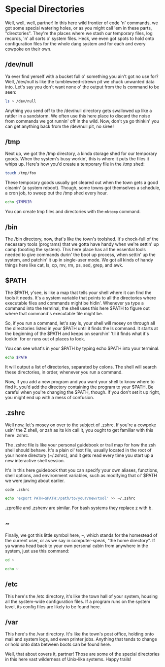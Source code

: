 # Special Directories

Well, well, well, partner! In this here wild frontier of code 'n' commands, we got some special watering holes, or as you might call 'em in these parts, "directories". They're the places where we stash our temporary files, log records, 'n' all sorts o' system files. Heck, we even got spots to hold onto configuration files for the whole dang system and for each and every cowpoke on their own.

## /dev/null

Ya ever find yerself with a bucket full o' something you ain't got no use for? Well, /dev/null is like the tumbleweed-strewn pit we chuck unwanted data into. Let's say you don't want none o' the output from the ls command to be seen:

```bash
ls > /dev/null
```

Anything you send off to the /dev/null directory gets swallowed up like a rattler in a sandstorm. We often use this here place to discard the noise from commands we got runnin' off in the wild. Now, don't ya go thinkin' you can get anything back from the /dev/null pit, no siree!

## /tmp

Next up, we got the /tmp directory, a kinda storage shed for our temporary goods. When the system's busy workin', this is where it puts the files it whips up. Here's how you'd create a temporary file in the /tmp shed:

```bash
touch /tmp/foo
```

These temporary goods usually get cleared out when the town gets a good cleanin' (a system reboot). Though, some towns got themselves a schedule, a cron job, to sweep out the /tmp shed every hour.

```bash
echo $TMPDIR
```

You can create tmp files and directories with the `mktemp` command.

## /bin

The /bin directory, now, that's like the town's toolshed. It's chock-full of the necessary tools (programs) that we gotta have handy when we're settin' up camp (booting the system). This here place has all the essential tools needed to give commands durin' the boot up process, when settin' up the system, and patchin' it up in single-user mode. We got all kinds of handy things here like cat, ls, cp, mv, rm, ps, sed, grep, and awk.

## $PATH

The $PATH, y'see, is like a map that tells your shell where it can find the tools it needs. It's a system variable that points to all the directories where executable files and commands might be hidin'. Whenever ya type a command into the terminal, the shell uses this here $PATH to figure out where that command's executable file might be.

So, if you run a command, let's say ls, your shell will mosey on through all the directories listed in your $PATH until it finds the ls command. It starts at the beginning of the $PATH and keeps on searchin' 'til it finds what it's lookin' for or runs out of places to look.

You can see what's in your $PATH by typing echo $PATH into your terminal.

```bash
echo $PATH
```

It will output a list of directories, separated by colons. The shell will search these directories, in order, whenever you run a command.

Now, if you add a new program and you want your shell to know where to find it, you'd add the directory containing the program to your $PATH. Be careful when you're changing the $PATH, though. If you don't set it up right, you might end up with a mess of confusion.

## .zshrc

Well now, let's mosey on over to the subject of .zshrc. If you're a cowpoke usin' the Z shell, or zsh as its kin call it, you ought to get familiar with this here .zshrc.

The .zshrc file is like your personal guidebook or trail map for how the zsh shell should behave. It's a plain ol' text file, usually located in the root of your home directory (~/.zshrc), and it gets read every time you start up a new interactive shell session.

It's in this here guidebook that you can specify your own aliases, functions, shell options, and environment variables, such as modifying that ol' $PATH we were jawing about earlier.

```bash
code .zshrc
```

```bash
echo 'export PATH=$PATH:/path/to/your/new/tool' >> ~/.zshrc
```

.zprofile and .zshenv are similar. For bash systems they replace z with b.

## ~

Finally, we got this little symbol here, ~, which stands for the homestead of the current user, or as we say in computer-speak, "the home directory". If ya wanna head back to your own personal cabin from anywhere in the system, just use this command:

```bash
cd ~
```

```bash
echo ~
```

## /etc

This here's the /etc directory, it's like the town hall of your system, housing all the system-wide configuration files. If a program runs on the system level, its config files are likely to be found here.

## /var

This here's the /var directory. It's like the town's post office, holding onto mail and system logs, and even printer jobs. Anything that tends to change or hold onto data between boots can be found here.

Well, that about covers it, partner! Those are some of the special directories in this here vast wilderness of Unix-like systems. Happy trails!
